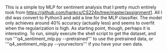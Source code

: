 This is a simple toy MLP for sentiment analysis that I pretty much entirely took from https://github.com/hankcs/CS224n/tree/master/assignment1. All I did was convert to Python3 and add a line for the MLP classifier. The model only achieves around 40% accuracy (actually less) and seems to overfit when the regularization is high. As starting point, though, perhaps it is interesting. To run, simply execute the shell script to get the dataset, and run '''q4_sentiment_mlp.py --pretrained''' to use the pretrained data, or '''q4_sentiment_mlp.py --yourvectors''' if you have your own data.